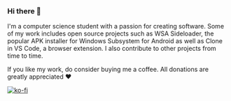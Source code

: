### Hi there 👋

I'm a computer science student with a passion for creating software. Some of my work includes open source projects such as WSA Sideloader, the popular APK installer for Windows Subsystem for Android as well as Clone in VS Code, a browser extension. I also contribute to other projects from time to time.

If you like my work, do consider buying me a coffee. All donations are greatly appreciated ❤️

[![ko-fi](https://ko-fi.com/img/githubbutton_sm.svg)](https://ko-fi.com/F1F1K06VY)
